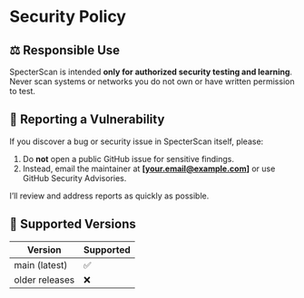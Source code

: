 # Security Policy

## ⚖️ Responsible Use

SpecterScan is intended **only for authorized security testing and learning**.
Never scan systems or networks you do not own or have written permission to test.

## 🚨 Reporting a Vulnerability

If you discover a bug or security issue in SpecterScan itself, please:

1. Do **not** open a public GitHub issue for sensitive findings.
2. Instead, email the maintainer at **[your.email@example.com]** or use GitHub Security Advisories.

I’ll review and address reports as quickly as possible.

## 🧩 Supported Versions

| Version | Supported |
|----------|------------|
| main (latest) | ✅ |
| older releases | ❌ |
